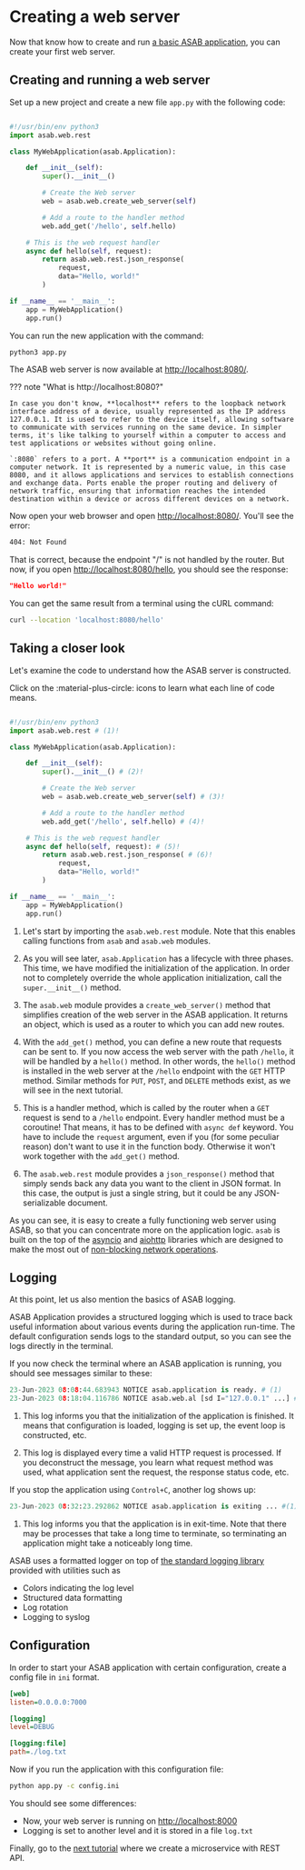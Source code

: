# Creating a web server


Now that know how to create and run [a basic ASAB application](./installation_first_app.md), you can create your first web server.

## Creating and running a web server

Set up a new project and create a new file `app.py` with the following code:

``` python title="app.py"

#!/usr/bin/env python3
import asab.web.rest

class MyWebApplication(asab.Application):

    def __init__(self):
        super().__init__()

        # Create the Web server
        web = asab.web.create_web_server(self)

        # Add a route to the handler method
        web.add_get('/hello', self.hello)

    # This is the web request handler
    async def hello(self, request):
        return asab.web.rest.json_response(
            request,
            data="Hello, world!"
        )

if __name__ == '__main__':
    app = MyWebApplication()
    app.run()

```

You can run the new application with the command:

``` bash
python3 app.py
```


The ASAB web server is now available at [http://localhost:8080/](http://localhost:8080/).

??? note "What is http://localhost:8080?"

    In case you don't know, **localhost** refers to the loopback network interface address of a device, usually represented as the IP address 127.0.0.1. It is used to refer to the device itself, allowing software to communicate with services running on the same device. In simpler terms, it's like talking to yourself within a computer to access and test applications or websites without going online.

    `:8080` refers to a port. A **port** is a communication endpoint in a computer network. It is represented by a numeric value, in this case 8080, and it allows applications and services to establish connections and exchange data. Ports enable the proper routing and delivery of network traffic, ensuring that information reaches the intended destination within a device or across different devices on a network.

Now open your web browser and open [http://localhost:8080/](http://localhost:8080/). You'll see the error:

``` bash
404: Not Found
```

That is correct, because the endpoint "/" is not handled by the router. But now, if you open [http://localhost:8080/hello](http://localhost:8080/hello), you should see the response:

``` json
"Hello world!"
```

You can get the same result from a terminal using the cURL command:

``` bash
curl --location 'localhost:8080/hello'
```

## Taking a closer look

Let's examine the code to understand how the ASAB server is constructed.

Click on the :material-plus-circle: icons to learn what each line of code means.

``` python title="app.py" linenums="1"

#!/usr/bin/env python3
import asab.web.rest # (1)!

class MyWebApplication(asab.Application):

    def __init__(self):
        super().__init__() # (2)!

        # Create the Web server
        web = asab.web.create_web_server(self) # (3)!

        # Add a route to the handler method
        web.add_get('/hello', self.hello) # (4)!

    # This is the web request handler
    async def hello(self, request): # (5)!
        return asab.web.rest.json_response( # (6)!
            request,
            data="Hello, world!"
        )

if __name__ == '__main__':
    app = MyWebApplication()
    app.run()

```

1. Let's start by importing the `asab.web.rest` module. Note that this enables calling functions from `asab` and `asab.web` modules.

2. As you will see later, `asab.Application` has a lifecycle with three phases. This time, we have modified the initialization of the application. In order not to completely override the whole application initialization, call the `super.__init__()` method.

3. The `asab.web` module provides a `create_web_server()` method that
simplifies creation of the web server in the ASAB application. It returns an object, which is used as a router to which you can add new routes.

4. With the `add_get()` method, you can define a new route that requests can be sent to. If you now access the web server with the path `/hello`, it will be handled by a `hello()` method. In other words, the `hello()` method is installed in the web server at the `/hello` endpoint with the `GET` HTTP method. Similar methods for `PUT`, `POST`, and `DELETE` methods exist, as we will see in the next tutorial.

5. This is a handler method, which is called by the router when a `GET` request is send to a `/hello` endpoint. Every handler method must be a coroutine! That means, it has to be defined with `async def` keyword. You have to include the `request` argument, even if you (for some peculiar reason) don't want to use it in the function body. Otherwise it won't work together with the `add_get()` method.

6. The `asab.web.rest` module provides a `json_response()` method that simply sends back any data you want to the client in JSON format. In this case, the output is just a single string, but it could be any JSON-serializable document.


As you can see, it is easy to create a fully functioning web server using ASAB, so that you can concentrate more on the application logic. 
`asab` is built on the top of the [asyncio](https://docs.python.org/3/library/asyncio.html) and [aiohttp](https://docs.aiohttp.org/en/stable/) libraries which are designed to make the most out of [non-blocking network operations](https://docs.aiohttp.org/en/stable/http_request_lifecycle.html#aiohttp-request-lifecycle).


## Logging


At this point, let us also mention the basics of ASAB logging.

ASAB Application provides a structured logging which is used to trace back useful information about various events during the application run-time. 
The default configuration sends logs to the standard output, so you can see the logs directly in the terminal.

If you now check the terminal where an ASAB application is running, you should see messages similar to these:

``` python
23-Jun-2023 08:08:44.683943 NOTICE asab.application is ready. # (1)
23-Jun-2023 08:18:04.116786 NOTICE asab.web.al [sd I="127.0.0.1" ...] # (2)
```

1. This log informs you that the initialization of the application is finished. It means that configuration is loaded, logging is set up, the event loop is constructed, etc.

2. This log is displayed every time a valid HTTP request is processed. 
If you deconstruct the message, you learn what request method was used, what application sent the request, the response status code, etc.


If you stop the application using `Control+C`, another log shows up:

``` python
23-Jun-2023 08:32:23.292862 NOTICE asab.application is exiting ... #(1)!
```

1. This log informs you that the application is in exit-time. 
Note that there may be processes that take a long time to terminate, so terminating an application might take a noticeably long time.

ASAB uses a formatted logger on top of [the standard logging library](https://docs.python.org/3/library/logging.html) provided with utilities such as

- Colors indicating the log level
- Structured data formatting
- Log rotation
- Logging to syslog

## Configuration

In order to start your ASAB application with certain configuration, create a config file in `ini` format.

``` ini title="config.ini"
[web]
listen=0.0.0.0:7000

[logging]
level=DEBUG

[logging:file]
path=./log.txt
```

Now if you run the application with this configuration file:
``` bash
python app.py -c config.ini
```
You should see some differences:

- Now, your web server is running on [http://localhost:8000](http://localhost:8000)
- Logging is set to another level and it is stored in a file `log.txt`


Finally, go to the [next tutorial](../how-tos/03_rest_api.md) where we create a microservice with REST API.